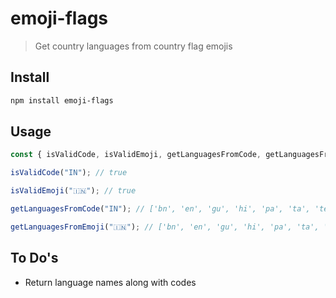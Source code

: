 # emoji-flags

> Get country languages from country flag emojis

## Install

```sh
npm install emoji-flags
```

## Usage

```js
const { isValidCode, isValidEmoji, getLanguagesFromCode, getLanguagesFromEmoji } = require("country-emoji-languages");

isValidCode("IN"); // true

isValidEmoji("🇮🇳"); // true

getLanguagesFromCode("IN"); // ['bn', 'en', 'gu', 'hi', 'pa', 'ta', 'te']

getLanguagesFromEmoji("🇮🇳"); // ['bn', 'en', 'gu', 'hi', 'pa', 'ta', 'te']
```

## To Do's

-   Return language names along with codes
